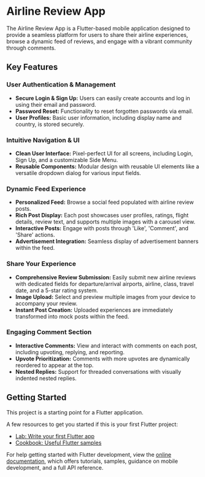 # Airline Review App

The Airline Review App is a Flutter-based mobile application designed to provide a seamless platform for users to share their airline experiences, browse a dynamic feed of reviews, and engage with a vibrant community through comments.

## Key Features

### User Authentication & Management

- **Secure Login & Sign Up:** Users can easily create accounts and log in using their email and password.
- **Password Reset:** Functionality to reset forgotten passwords via email.
- **User Profiles:** Basic user information, including display name and country, is stored securely.

### Intuitive Navigation & UI

- **Clean User Interface:** Pixel-perfect UI for all screens, including Login, Sign Up, and a customizable Side Menu.
- **Reusable Components:** Modular design with reusable UI elements like a versatile dropdown dialog for various input fields.

### Dynamic Feed Experience

- **Personalized Feed:** Browse a social feed populated with airline review posts.
- **Rich Post Display:** Each post showcases user profiles, ratings, flight details, review text, and supports multiple images with a carousel view.
- **Interactive Posts:** Engage with posts through 'Like', 'Comment', and 'Share' actions.
- **Advertisement Integration:** Seamless display of advertisement banners within the feed.

### Share Your Experience

- **Comprehensive Review Submission:** Easily submit new airline reviews with dedicated fields for departure/arrival airports, airline, class, travel date, and a 5-star rating system.
- **Image Upload:** Select and preview multiple images from your device to accompany your review.
- **Instant Post Creation:** Uploaded experiences are immediately transformed into mock posts within the feed.

### Engaging Comment Section

- **Interactive Comments:** View and interact with comments on each post, including upvoting, replying, and reporting.
- **Upvote Prioritization:** Comments with more upvotes are dynamically reordered to appear at the top.
- **Nested Replies:** Support for threaded conversations with visually indented nested replies.

## Getting Started

This project is a starting point for a Flutter application.

A few resources to get you started if this is your first Flutter project:

- [Lab: Write your first Flutter app](https://docs.flutter.dev/get-started/codelab)
- [Cookbook: Useful Flutter samples](https://docs.flutter.dev/cookbook)

For help getting started with Flutter development, view the
[online documentation](https://docs.flutter.dev/), which offers tutorials,
samples, guidance on mobile development, and a full API reference.
